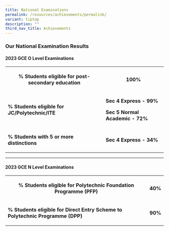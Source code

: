 ```yaml
---
title: National Examinations
permalink: /resources/achievements/permalink/
variant: tiptap
description: ""
third_nav_title: Achievements
---
```

<h3><strong>Our National Examination Results</strong></h3><h4><strong>2023 GCE O Level Examinations</strong></h4><table><tbody><tr><th rowspan="1" colspan="1"><p><strong>% Students eligible for post-secondary education</strong></p></th><th rowspan="1" colspan="1"><p>100%</p></th></tr><tr><td rowspan="1" colspan="1"><p><strong>% Students eligible for JC/Polytechnic/ITE</strong></p></td><td rowspan="1" colspan="1"><p><strong>Sec 4 Express - 99%</strong></p><p><strong>Sec 5 Normal Academic - 72%</strong></p></td></tr><tr><td rowspan="1" colspan="1"><p><strong>% Students with 5 or more distinctions</strong></p></td><td rowspan="1" colspan="1"><p><strong>Sec 4 Express - 34%</strong></p></td></tr></tbody></table><hr><p></p><h4><strong>2023 GCE N Level Examinations</strong></h4><table><tbody><tr><th rowspan="1" colspan="1"><p><strong>% Students eligible for Polytechnic Foundation Programme (PFP)</strong></p></th><th rowspan="1" colspan="1"><p>40%</p></th></tr><tr><td rowspan="1" colspan="1"><p><strong>% Students eligible for Direct Entry Scheme to Polytechnic Programme (DPP)</strong></p></td><td rowspan="1" colspan="1"><p><strong>90%</strong></p></td></tr></tbody></table><p></p>